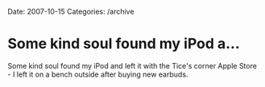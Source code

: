 Date: 2007-10-15
Categories: /archive

# Some kind soul found my iPod a…

Some kind soul found my iPod and left it with the Tice's corner Apple Store - I left it on a bench outside after buying new earbuds.
